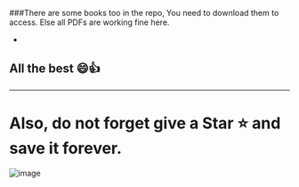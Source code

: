 
###There are some books too in the repo, You need to download them to access. Else all PDFs are working fine here.

-

## All the best 😄👍

---

# Also, do not forget give a Star ⭐ and save it forever.

![image](https://github.com/user-attachments/assets/7fcdbe68-4fd6-4320-9376-a8716bec1c14)
